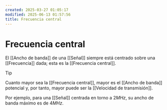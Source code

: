 ```yaml
---
created: 2025-03-27 01:05:17
modified: 2025-06-13 01:57:56
title: Frecuencia central
---
```


# Frecuencia central

El [[Ancho de banda]] de una [[Señal]] siempre está centrado sobre una [[Frecuencia]] dada; esta es la [[Frecuencia central]].

> [!tip]
> Cuanto mayor sea la [[Frecuencia central]], mayor es el [[Ancho de banda]] potencial y, por tanto, mayor puede ser la [[Velocidad de transmisión]].
> 
> Por ejemplo, para una [[Señal]] centrada en torno a $2 MHz$, su ancho de banda máximo es de $4 MHz$.
